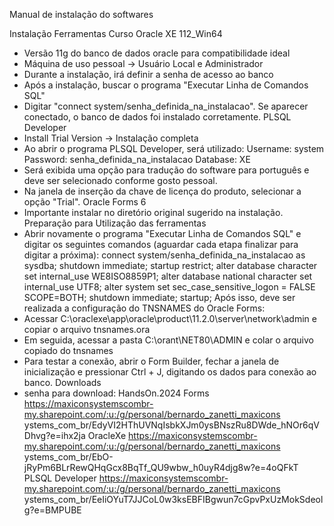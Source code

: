 Manual de instalação do softwares

Instalação Ferramentas Curso
Oracle XE 112_Win64
* Versão 11g do banco de dados oracle para compatibilidade ideal
* Máquina de uso pessoal -> Usuário Local e Administrador
* Durante a instalação, irá definir a senha de acesso ao banco
* Após a instalação, buscar o programa "Executar Linha de Comandos SQL"
* Digitar "connect system/senha_definida_na_instalacao". Se aparecer conectado, o banco
de dados foi instalado corretamente.
PLSQL Developer
* Install Trial Version -> Instalação completa
* Ao abrir o programa PLSQL Developer, será utilizado:
Username: system
Password: senha_definida_na_instalacao
Database: XE
* Será exibida uma opção para tradução do software para português e deve ser selecionado
conforme gosto pessoal.
* Na janela de inserção da chave de licença do produto, selecionar a opção "Trial".
Oracle Forms 6
* Importante instalar no diretório original sugerido na instalação.
Preparação para Utilização das ferramentas
* Abrir novamente o programa "Executar Linha de Comandos SQL" e digitar os seguintes
comandos (aguardar cada etapa finalizar para digitar a próxima):
connect system/senha_definida_na_instalacao as sysdba;
shutdown immediate;
startup restrict;
alter database character set internal_use WE8ISO8859P1;
alter database national character set internal_use UTF8;
alter system set sec_case_sensitive_logon = FALSE SCOPE=BOTH;
shutdown immediate;
startup;
Após isso, deve ser realizada a configuração do TNSNAMES do Oracle Forms:
* Acessar C:\oraclexe\app\oracle\product\11.2.0\server\network\admin e copiar o arquivo
tnsnames.ora
* Em seguida, acessar a pasta C:\orant\NET80\ADMIN e colar o arquivo copiado do
tnsnames
* Para testar a conexão, abrir o Form Builder, fechar a janela de inicialização e pressionar
Ctrl + J, digitando os dados para conexão ao banco.
Downloads
* senha para download: HandsOn.2024
Forms
https://maxiconsystemscombr-my.sharepoint.com/:u:/g/personal/bernardo_zanetti_maxicons
ystems_com_br/EdyVI2HThUVNqIsbkXJm0ysBNszRu8DWde_hNOr6qVDhvg?e=ihx2ja
OracleXe
https://maxiconsystemscombr-my.sharepoint.com/:u:/g/personal/bernardo_zanetti_maxicons
ystems_com_br/EbO-jRyPm6BLrRewQHqGcx8BqTf_QU9wbw_h0uyR4djg8w?e=4oQFkT
PLSQL Developer
https://maxiconsystemscombr-my.sharepoint.com/:u:/g/personal/bernardo_zanetti_maxicons
ystems_com_br/EeIiOYuT7JJCoL0w3ksEBFIBgwun7cGpvPxUzMokSdeolg?e=BMPUBE
